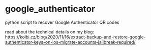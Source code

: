 # google_authenticator
python script to recover Google Authenticator QR codes

read about the technical details on my blog: 
https://kolbi.cz/blog/2020/11/16/extract-backup-and-restore-google-authenticator-keys-on-ios-migrate-accounts-jailbreak-required/
